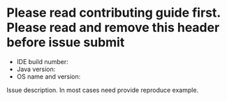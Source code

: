 # Please read contributing guide first. Please read and remove this header before issue submit

- IDE build number:
- Java version:
- OS name and version: 

Issue description. In most cases need provide reproduce example.
